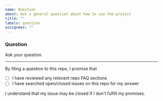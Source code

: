 ```yaml
---
name: Question
about: Ask a general question about how to use the project
title: ""
labels: question
assignees: ""
---
```


### Question

Ask your question.

<!--
Please keep the below portion in your issue. Your issue will be closed if any of the boxes is not checked (i.e., replace `[ ]` by `[x]`).
-->

---

By filing a question to this repo, I promise that

-   [ ] I have reviewed any relevant repo FAQ sections
-   [ ] I have searched open/closed issues on this repo for my answer

I understand that my issue may be closed if I don't fulfill my promises.
